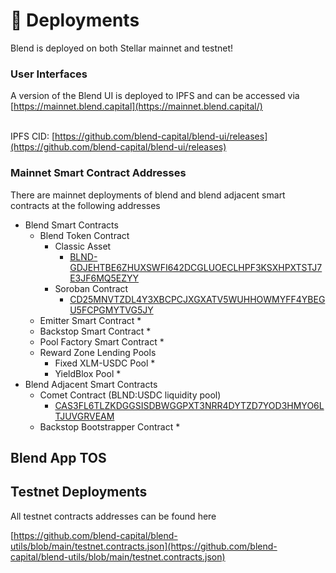 # 🚀 Deployments

Blend is deployed on both Stellar mainnet and testnet!

### User Interfaces

A version of the Blend UI is deployed to IPFS and can be accessed via\
[https://mainnet.blend.capital](https://mainnet.blend.capital/)

\
IPFS CID: [https://github.com/blend-capital/blend-ui/releases](https://github.com/blend-capital/blend-ui/releases)

### Mainnet Smart Contract Addresses

There are mainnet deployments of blend and blend adjacent smart contracts at the following addresses

* Blend Smart Contracts
  * Blend Token Contract
    * Classic Asset
      * [BLND-GDJEHTBE6ZHUXSWFI642DCGLUOECLHPF3KSXHPXTSTJ7E3JF6MQ5EZYY](https://stellar.expert/explorer/public/asset/BLND-GDJEHTBE6ZHUXSWFI642DCGLUOECLHPF3KSXHPXTSTJ7E3JF6MQ5EZYY-1)
    * Soroban Contract
      * [CD25MNVTZDL4Y3XBCPCJXGXATV5WUHHOWMYFF4YBEGU5FCPGMYTVG5JY](https://stellar.expert/explorer/public/contract/CD25MNVTZDL4Y3XBCPCJXGXATV5WUHHOWMYFF4YBEGU5FCPGMYTVG5JY)
  * Emitter Smart Contract
    *
  * Backstop Smart Contract
    *
  * Pool Factory Smart Contract
    *
  * Reward Zone Lending Pools
    * Fixed XLM-USDC Pool
      *
    * YieldBlox Pool
      *
* Blend Adjacent Smart Contracts
  * Comet Contract (BLND:USDC liquidity pool)
    * [CAS3FL6TLZKDGGSISDBWGGPXT3NRR4DYTZD7YOD3HMYO6LTJUVGRVEAM](https://stellar.expert/explorer/public/contract/CAS3FL6TLZKDGGSISDBWGGPXT3NRR4DYTZD7YOD3HMYO6LTJUVGRVEAM)
  * Backstop Bootstrapper Contract
    *

## Blend App TOS

## Testnet Deployments

All testnet contracts addresses can be found here

[https://github.com/blend-capital/blend-utils/blob/main/testnet.contracts.json](https://github.com/blend-capital/blend-utils/blob/main/testnet.contracts.json)
